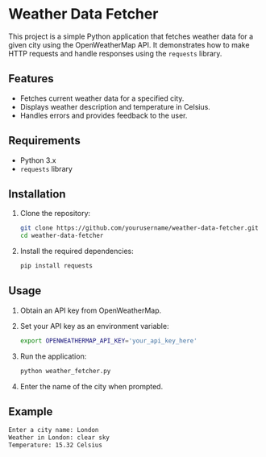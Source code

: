 # Weather Data Fetcher

This project is a simple Python application that fetches weather data for a given city using the OpenWeatherMap API. It
demonstrates how to make HTTP requests and handle responses using the `requests` library.

## Features

- Fetches current weather data for a specified city.
- Displays weather description and temperature in Celsius.
- Handles errors and provides feedback to the user.

## Requirements

- Python 3.x
- `requests` library

## Installation

1. Clone the repository:
    ```bash
    git clone https://github.com/yourusername/weather-data-fetcher.git
    cd weather-data-fetcher
    ```

2. Install the required dependencies:
    ```bash
    pip install requests
    ```

## Usage

1. Obtain an API key from OpenWeatherMap.

2. Set your API key as an environment variable:
    ```bash
    export OPENWEATHERMAP_API_KEY='your_api_key_here'
    ```

3. Run the application:
    ```bash
    python weather_fetcher.py
    ```

4. Enter the name of the city when prompted.

## Example

```bash
Enter a city name: London
Weather in London: clear sky
Temperature: 15.32 Celsius
